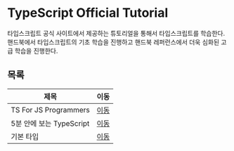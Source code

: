 # TypeScript Official Tutorial
타입스크립트 공식 사이트에서 제공하는 튜토리얼을 통해서 타입스크립트를 학습한다. 핸드북에서 타입스크립트의 기초 학습을 진행하고 핸드북 레퍼런스에서 더욱 심화된 고급 학습을 진행한다.   

## 목록
|제목|이동|
|---|:---:|
|TS For JS Programmers|[이동](https://github.com/Hschan2/LearnJavascript/blob/main/TypeScript/TypeScript-Tutorial/TS%20For%20JS%20Programmers.ts)|
|5분 안에 보는 TypeScript|[이동](https://github.com/Hschan2/LearnJavascript/blob/main/TypeScript/TypeScript-Tutorial/5minutes%20TypeScript.ts)|
|기본 타입|[이동](https://github.com/Hschan2/LearnJavascript/blob/main/TypeScript/TypeScript-Tutorial/Basic%20Type.ts)|